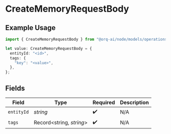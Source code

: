 # CreateMemoryRequestBody

## Example Usage

```typescript
import { CreateMemoryRequestBody } from "@orq-ai/node/models/operations";

let value: CreateMemoryRequestBody = {
  entityId: "<id>",
  tags: {
    "key": "<value>",
  },
};
```

## Fields

| Field                    | Type                     | Required                 | Description              |
| ------------------------ | ------------------------ | ------------------------ | ------------------------ |
| `entityId`               | *string*                 | :heavy_check_mark:       | N/A                      |
| `tags`                   | Record<string, *string*> | :heavy_check_mark:       | N/A                      |